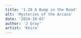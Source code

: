 ```yaml
---
title: '1.28 A Bump in the Road'
alt: 'Mysteries of the Arcana'
date: '2024-10-03'
author: 'J Gray'
artist: 'Keira'
---
```

